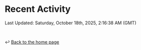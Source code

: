 # Recent Activity

<!--RECENT_ACTIVITY:start-->
<!--RECENT_ACTIVITY:end-->

<!--RECENT_ACTIVITY:last_update-->
Last Updated: Saturday, October 18th, 2025, 2:16:38 AM (GMT)
<!--RECENT_ACTIVITY:last_update_end-->

<br>

↩️ [Back to the home page](/README.md)
